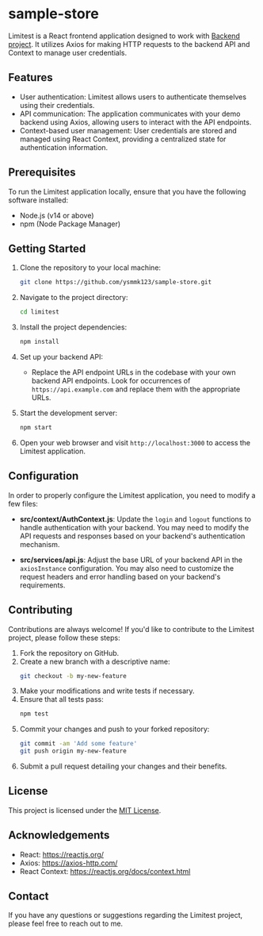 # sample-store

Limitest is a React frontend application designed to work with [Backend project](https://github.com/smmk123/node-express-backend). It utilizes Axios for making HTTP requests to the backend API and Context to manage user credentials.

## Features

- User authentication: Limitest allows users to authenticate themselves using their credentials.
- API communication: The application communicates with your demo backend using Axios, allowing users to interact with the API endpoints.
- Context-based user management: User credentials are stored and managed using React Context, providing a centralized state for authentication information.

## Prerequisites

To run the Limitest application locally, ensure that you have the following software installed:

- Node.js (v14 or above)
- npm (Node Package Manager)

## Getting Started

1. Clone the repository to your local machine:

   ```bash
   git clone https://github.com/ysmmk123/sample-store.git
   ```

2. Navigate to the project directory:

   ```bash
   cd limitest
   ```

3. Install the project dependencies:

   ```bash
   npm install
   ```

4. Set up your backend API:

   - Replace the API endpoint URLs in the codebase with your own backend API endpoints. Look for occurrences of `https://api.example.com` and replace them with the appropriate URLs.

5. Start the development server:

   ```bash
   npm start
   ```

6. Open your web browser and visit `http://localhost:3000` to access the Limitest application.

## Configuration

In order to properly configure the Limitest application, you need to modify a few files:

- **src/context/AuthContext.js**: Update the `login` and `logout` functions to handle authentication with your backend. You may need to modify the API requests and responses based on your backend's authentication mechanism.

- **src/services/api.js**: Adjust the base URL of your backend API in the `axiosInstance` configuration. You may also need to customize the request headers and error handling based on your backend's requirements.

## Contributing

Contributions are always welcome! If you'd like to contribute to the Limitest project, please follow these steps:

1. Fork the repository on GitHub.
2. Create a new branch with a descriptive name:
   ```bash
   git checkout -b my-new-feature
   ```
3. Make your modifications and write tests if necessary.
4. Ensure that all tests pass:
   ```bash
   npm test
   ```
5. Commit your changes and push to your forked repository:
   ```bash
   git commit -am 'Add some feature'
   git push origin my-new-feature
   ```
6. Submit a pull request detailing your changes and their benefits.

## License

This project is licensed under the [MIT License](LICENSE).

## Acknowledgements

- React: https://reactjs.org/
- Axios: https://axios-http.com/
- React Context: https://reactjs.org/docs/context.html

## Contact

If you have any questions or suggestions regarding the Limitest project, please feel free to reach out to me.
